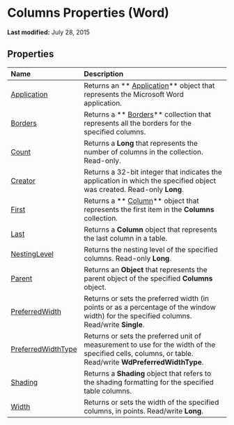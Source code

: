 
# Columns Properties (Word)

 **Last modified:** July 28, 2015


## Properties



|**Name**|**Description**|
|:-----|:-----|
| [Application](27f6347e-8628-e89a-e173-6f7ab2eaa924.md)|Returns an  ** [Application](d1cf6f8f-4e88-bf01-93b4-90a83f79cb44.md)** object that represents the Microsoft Word application.|
| [Borders](2c6a6d97-f4c2-f4dd-4a97-026926cb1170.md)|Returns a  ** [Borders](6dd1d4cc-2dcf-22c7-a299-4721a5543ba3.md)** collection that represents all the borders for the specified columns.|
| [Count](62c59d8c-4ab3-b6fa-f97b-395f1a0e058d.md)|Returns a  **Long** that represents the number of columns in the collection. Read-only.|
| [Creator](a343d3e2-650d-92e5-57a0-80cfe5ed3b2b.md)|Returns a 32-bit integer that indicates the application in which the specified object was created. Read-only  **Long**.|
| [First](bb32abf3-c62d-b6af-d9c9-e94004842c72.md)|Returns a  ** [Column](49d68571-2a57-6795-34b9-eb09aeb43043.md)** object that represents the first item in the **Columns** collection.|
| [Last](4fd89087-6a96-520a-4791-e495485b30ae.md)|Returns a  **Column** object that represents the last column in a table.|
| [NestingLevel](6329b002-d03a-0f0e-e824-658e9e530024.md)|Returns the nesting level of the specified columns. Read-only  **Long**.|
| [Parent](fc245629-517e-3664-58cd-06c5c430e45c.md)|Returns an  **Object** that represents the parent object of the specified **Columns** object.|
| [PreferredWidth](72a64aaa-0c53-2e61-9c33-fb10436823e9.md)|Returns or sets the preferred width (in points or as a percentage of the window width) for the specified columns. Read/write  **Single**.|
| [PreferredWidthType](2f0a5c0a-177f-5f14-85dc-70e65c020abe.md)|Returns or sets the preferred unit of measurement to use for the width of the specified cells, columns, or table. Read/write  **WdPreferredWidthType**.|
| [Shading](8dd27658-7208-86ae-09b1-bf4f89280402.md)|Returns a  **Shading** object that refers to the shading formatting for the specified table columns.|
| [Width](011c3c8f-1d80-a7d1-3a05-f634779f158e.md)|Returns or sets the width of the specified columns, in points. Read/write  **Long**.|

